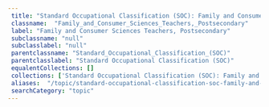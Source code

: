 ```yaml
--- 
 title: "Standard Occupational Classification (SOC): Family and Consumer Sciences Teachers, Postsecondary" 
 classname:  "Family_and_Consumer_Sciences_Teachers,_Postsecondary" 
 label: "Family and Consumer Sciences Teachers, Postsecondary" 
 subclassname: "null" 
 subclasslabel: "null" 
 parentclassname: "Standard_Occupational_Classification_(SOC)" 
 parentclasslabel: "Standard Occupational Classification (SOC)" 
 equalentCollections: [] 
 collections: ['Standard Occupational Classification (SOC): Family and Consumer Sciences Teachers, Postsecondary']
 aliases:  "/topic/standard-occupational-classification-soc-family-and-consumer-sciences-teachers-postsecondary"  
 searchCategory: "topic" 
---
```

